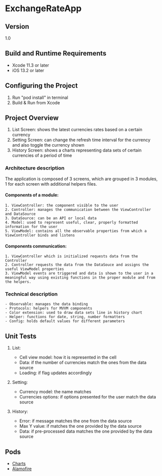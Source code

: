 # ExchangeRateApp


## Version

1.0

## Build and Runtime Requirements
+ Xcode 11.3 or later
+ iOS 13.2 or later

## Configuring the Project
1. Run "pod install" in terminal
2. Build & Run from Xcode


## Project Overview
  1. List Screen: shows the latest currencies rates based on a certain currency
  2. Setting Screen: can change the refresh time interval for the currency and also toggle the currency shown
  3. History Screen: shows a charts representing data sets of certain currencies of a period of time
  

    
 ### Architecture description
   The application is composed of 3 screens, which are grouped in 3 modules, 1 for each screen with additional helpers files.
   #### Components of a module:
    1. ViewController: the component visible to the user
    2. Controller: manages the communication between the ViewController and DataSource
    3. DataSource: can be an API or local data
    4. Model: used to represent useful, clear, properly formatted information for the user
    5. ViewModel: contains all the observable properties from which a ViewController binds and listens
   #### Components communication:
    1. ViewController which is initialized requests data from the Controller
    2. Controller requests the data from the DataSouce and assigns the useful ViewModel properties
    3. ViewModel events are triggered and data is shown to the user in a meaningful way using existing functions in the proper module and from the helpers.
    
 
### Technical description
    - Observable: manages the data binding
    - Protocols: helpers for MVVM components
    - Color extension: used to draw data sets line in history chart
    - Helper: functions for date, string, number formatters
    - Config: holds default values for different parameters
    
 ## Unit Tests
  1. List:
      - Cell view model: how it is represented in the cell
      - Data: if the number of currencies match the ones from the data source
      - Loading: if flag updates accordingly
      
  2. Setting:
      - Currency model: the name matches
      - Currencies options: if options presented for the user match the data source
      
  3. History:
      - Error: if message matches the one from the data source
      - Max Y value: if matches the one provided by the data source
      - Data: if pre-processed data matches the one provided by the data source
      
   ## Pods
- [Charts](https://github.com/danielgindi/Charts)
- [Alamofire](https://github.com/Alamofire/Alamofire)
